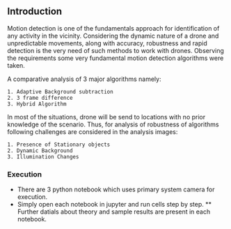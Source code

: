 ## Introduction

Motion detection is one of the fundamentals approach for identification of any activity in the vicinity. Considering the dynamic nature of a drone and unpredictable movements, along with accuracy,
robustness and rapid detection is the very need of such methods to work with drones. Observing the
requirements some very fundamental motion detection algorithms were taken.

A comparative analysis of 3 major algorithms namely:

```
1. Adaptive Background subtraction
2. 3 frame difference
3. Hybrid Algorithm

```

In most of the situations, drone will be send to locations with no prior knowledge of the scenario.
Thus, for analysis of robustness of algorithms following challenges are considered in the analysis images:

```
1. Presence of Stationary objects
2. Dynamic Background
3. Illumination Changes
```

### Execution
* There are 3 python notebook which uses primary system camera for execution.
* Simply open each notebook in jupyter and run cells step by step.
** Further datials about theory and sample results are present in each notebook.
